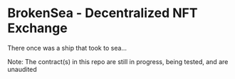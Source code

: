 # BrokenSea - Decentralized NFT Exchange

There once was a ship that took to sea...

Note: The contract(s) in this repo are still in progress, being tested, and are unaudited

